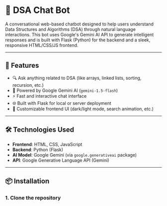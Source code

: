 # 💬 DSA Chat Bot

A conversational web-based chatbot designed to help users understand Data Structures and Algorithms (DSA) through natural language interactions. This bot uses Google's Gemini AI API to generate intelligent responses and is built with Flask (Python) for the backend and a sleek, responsive HTML/CSS/JS frontend.

---

## 🚀 Features

- 🔍 Ask anything related to DSA (like arrays, linked lists, sorting, recursion, etc.)
- 🤖 Powered by Google Gemini AI (`gemini-1.5-flash`)
- ⚡ Fast and interactive chat interface
- 🌐 Built with Flask for local or server deployment
- 🎨 Customizable frontend UI (dark/light mode, search animation, etc.)

---

## 🛠️ Technologies Used

- **Frontend**: HTML, CSS, JavaScript  
- **Backend**: Python (Flask)  
- **AI Model**: Google Gemini (via `google.generativeai` package)  
- **API**: Google Generative Language API (Gemini)

---

## 📦 Installation

### 1. Clone the repository

```bash
